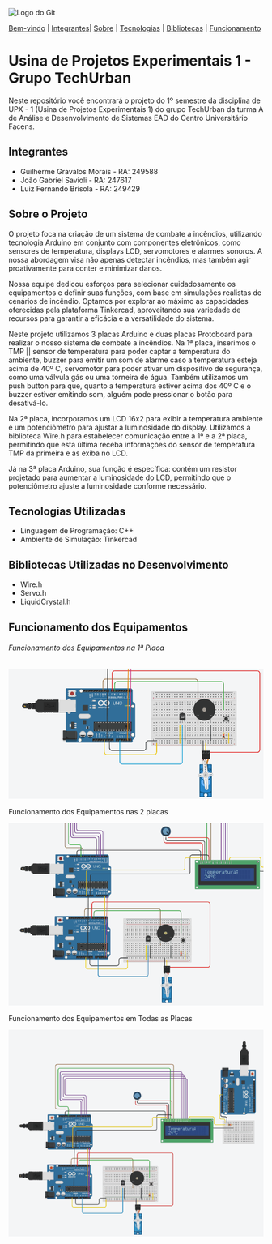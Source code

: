 ![Logo do Git](https://sujeitoprogramador.com/wp-content/uploads/2021/04/gitimage.png)  

[Bem-vindo](#usina-de-projetos-experimentais-1---grupo-techurban) | [Integrantes](#integrantes)| [Sobre](#sobre-o-projeto) | [Tecnologias](#tecnologias-utilizadas) | [Bibliotecas](#bibliotecas-utilizadas-no-desenvolvimento) | [Funcionamento](#funcionamento-dos-equipamentos)

# Usina de Projetos Experimentais 1 - Grupo TechUrban
Neste repositório você encontrará o projeto do 1º semestre da disciplina de UPX - 1 (Usina de Projetos Experimentais 1) do grupo TechUrban da turma A de Análise e Desenvolvimento de Sistemas EAD do Centro Universitário Facens.

## Integrantes
* Guilherme Gravalos Morais - RA: 249588
* João Gabriel Savioli - RA: 247617
* Luiz Fernando Brisola - RA: 249429

## Sobre o Projeto

O projeto foca na criação de um sistema de combate a incêndios, utilizando tecnologia Arduino em conjunto com componentes eletrônicos, como sensores de temperatura, displays LCD, servomotores e alarmes sonoros. A nossa abordagem visa não apenas detectar incêndios, mas também agir proativamente para conter e minimizar danos.

Nossa equipe dedicou esforços para selecionar cuidadosamente os equipamentos e definir suas funções, com base em simulações realistas de cenários de incêndio. Optamos por explorar ao máximo as capacidades oferecidas pela plataforma Tinkercad, aproveitando sua variedade de recursos para garantir a eficácia e a versatilidade do sistema.

Neste projeto utilizamos 3 placas Arduino e duas placas Protoboard para realizar o nosso sistema de combate a incêndios. Na 1ª placa, inserimos o TMP || sensor de temperatura para poder captar a temperatura do ambiente, buzzer para emitir um som de alarme caso a temperatura esteja acima de 40º C, servomotor para poder ativar um dispositivo de segurança, como uma válvula gás ou uma torneira de água. Também utilizamos um push button para que, quanto a temperatura estiver acima dos 40º C e o buzzer estiver emitindo som, alguém pode pressionar o botão para desativá-lo.

Na 2ª placa, incorporamos um LCD 16x2 para exibir a temperatura ambiente e um potenciômetro para ajustar a luminosidade do display. Utilizamos a biblioteca Wire.h para estabelecer comunicação entre a 1ª e a 2ª placa, permitindo que esta última receba informações do sensor de temperatura TMP da primeira e as exiba no LCD.

Já na 3ª placa Arduino, sua função é específica: contém um resistor projetado para aumentar a luminosidade do LCD, permitindo que o potenciômetro ajuste a luminosidade conforme necessário.

## Tecnologias Utilizadas

* Linguagem de Programação: C++
* Ambiente de Simulação: Tinkercad

## Bibliotecas Utilizadas no Desenvolvimento
* Wire.h
* Servo.h
* LiquidCrystal.h

## Funcionamento dos Equipamentos 

###### Funcionamento dos Equipamentos na 1ª Placa

![](/gif/gif_placaum.gif) 

Funcionamento dos Equipamentos nas 2 placas

![](/gif/gif_placadois.gif) 

Funcionamento dos Equipamentos em Todas as Placas

![](/gif/gif_3placas_juntas.gif) 
